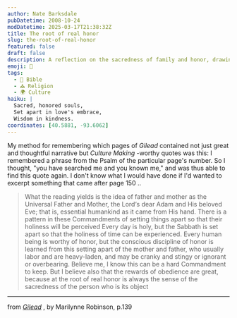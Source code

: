 ```yaml
---
author: Nate Barksdale
pubDatetime: 2008-10-24
modDatetime: 2025-03-17T21:38:32Z
title: The root of real honor
slug: the-root-of-real-honor
featured: false
draft: false
description: A reflection on the sacredness of family and honor, drawing from a profound narrative in _Gilead_.
emoji: 🙏
tags:
  - 📖 Bible
  - ⛪ Religion
  - 🌍 Culture
haiku: |
  Sacred, honored souls,  
  Set apart in love's embrace,  
  Wisdom in kindness.
coordinates: [40.5881, -93.6062]
---
```


My method for remembering which pages of _Gilead_ contained not just great and thoughtful narrative but _Culture Making_ -worthy quotes was this: I remembered a phrase from the Psalm of the particular page's number. So I thought, "you have searched me and you known me," and was thus able to find this quote again. I don't know what I would have done if I'd wanted to excerpt something that came after page 150 ..

> What the reading yields is the idea of father and mother as the Universal Father and Mother, the Lord‘s dear Adam and His beloved Eve; that is, essential humankind as it came from His hand. There is a pattern in these Commandments of setting things apart so that their holiness will be perceived Every day is holy, but the Sabbath is set apart so that the holiness of time can be experienced. Every human being is worthy of honor, but the conscious discipline of honor is learned from this setting apart of the mother and father, who usually labor and are heavy-laden, and may be cranky and stingy or ignorant or overbearing. Believe me, I know this can be a hard Commandment to keep. But I believe also that the rewards of obedience are great, because at the root of real honor is always the sense of the sacredness of the person who is its object

---

from _[Gilead](http://books.google.com/books?id=d-f--2Lth_QC&pg=PA139&lpg=PA139&dq;=)_ , by Marilynne Robinson, p.139
